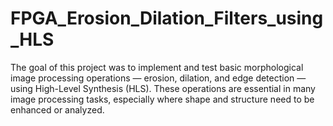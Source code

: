 # FPGA_Erosion_Dilation_Filters_using_HLS
The goal of this project was to implement and test basic morphological image processing operations — erosion, dilation, and edge detection — using High-Level Synthesis (HLS). These operations are essential in many image processing tasks, especially where shape and structure need to be enhanced or analyzed.
